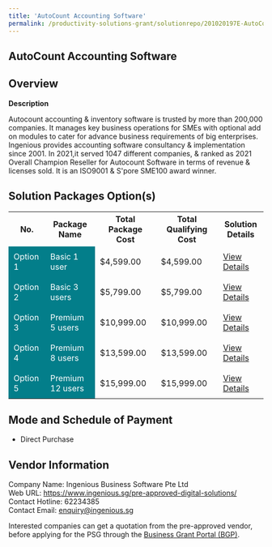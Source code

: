 ```yaml
---
title: 'AutoCount Accounting Software'
permalink: /productivity-solutions-grant/solutionrepo/201020197E-AutoCount-Accountng-Softwr
---
```


## AutoCount Accounting Software

## Overview

**Description**

Autocount accounting & inventory software is trusted by more than 200,000 companies. It manages key business operations for SMEs with optional add on modules to cater for advance business requirements of big enterprises. Ingenious provides accounting software consultancy & implementation since 2001. In 2021,it served 1047 different companies, & ranked as 2021 Overall Champion Reseller for Autocount Software in terms of revenue & licenses sold. It is an ISO9001 & S'pore SME100 award winner.

## Solution Packages Option(s)

<table>
<tr>
<th><b>No.</b></th>
<th><b>Package Name</b></th>
<th><b>Total Package Cost</b></th>
<th><b>Total Qualifying Cost</b></th>
<th><b>Solution Details</b></th>
</tr>
<tr>
<td style='padding: 10px; background-color: #037E8A; color: #FFFFFF;'>Option 1</td>
<td style='padding: 10px; background-color: #037E8A; color: #FFFFFF;'>Basic 1 user</td>
<td style='padding: 10px;'>$4,599.00</td>
<td style='padding: 10px;'>$4,599.00</td>
<td style='padding: 10px;'><a href='/images/psg/Ingenious_AutoCount_Desensitised_Annex3_Part1.pdf' target='_blank'>View Details</a></td>
</tr>
<tr>
<td style='padding: 10px; background-color: #037E8A; color: #FFFFFF;'>Option 2</td>
<td style='padding: 10px; background-color: #037E8A; color: #FFFFFF;'>Basic 3 users</td>
<td style='padding: 10px;'>$5,799.00</td>
<td style='padding: 10px;'>$5,799.00</td>
<td style='padding: 10px;'><a href='/images/psg/Ingenious_AutoCount_Desensitised_Annex3_Part2.pdf' target='_blank'>View Details</a></td>
</tr>
<tr>
<td style='padding: 10px; background-color: #037E8A; color: #FFFFFF;'>Option 3</td>
<td style='padding: 10px; background-color: #037E8A; color: #FFFFFF;'>Premium 5 users</td>
<td style='padding: 10px;'>$10,999.00</td>
<td style='padding: 10px;'>$10,999.00</td>
<td style='padding: 10px;'><a href='/images/psg/Ingenious_AutoCount_Desensitised_Annex3_Part3.pdf' target='_blank'>View Details</a></td>
</tr>
<tr>
<td style='padding: 10px; background-color: #037E8A; color: #FFFFFF;'>Option 4</td>
<td style='padding: 10px; background-color: #037E8A; color: #FFFFFF;'>Premium 8 users</td>
<td style='padding: 10px;'>$13,599.00</td>
<td style='padding: 10px;'>$13,599.00</td>
<td style='padding: 10px;'><a href='/images/psg/Ingenious_AutoCount_Desensitised_Annex3_Part4.pdf' target='_blank'>View Details</a></td>
</tr>
<tr>
<td style='padding: 10px; background-color: #037E8A; color: #FFFFFF;'>Option 5</td>
<td style='padding: 10px; background-color: #037E8A; color: #FFFFFF;'>Premium 12 users</td>
<td style='padding: 10px;'>$15,999.00</td>
<td style='padding: 10px;'>$15,999.00</td>
<td style='padding: 10px;'><a href='/images/psg/Ingenious_AutoCount_Desensitised_Annex3_Part5.pdf' target='_blank'>View Details</a></td>
</tr>
</table>

## Mode and Schedule of Payment

 - Direct Purchase

## Vendor Information

 Company Name: Ingenious Business Software Pte Ltd<br>Web URL: https://www.ingenious.sg/pre-approved-digital-solutions/ <br>Contact Hotline: 62234385 <br>Contact Email: enquiry@ingenious.sg <br>

Interested companies can get a quotation from the pre-approved vendor, before applying for the PSG through the <a href='https://www.businessgrants.gov.sg/' target='_blank' rel='noopener'>Business Grant Portal (BGP)</a>.

<script src="/jquery/resize-tables.js"></script>
